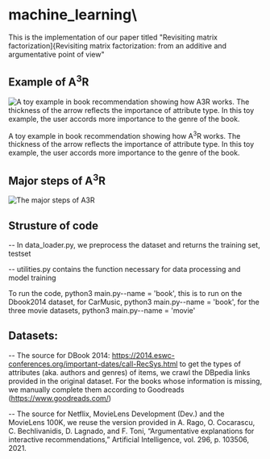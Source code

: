 # machine_learning\
This is the implementation of our paper titled "Revisiting matrix factorization]{Revisiting matrix factorization: from an additive and argumentative point of view"  

## Example of A<sup>3</sup>R

![A toy example in book recommendation showing how A<sup>3</sup>R works. The thickness of the arrow reflects the importance of attribute type. In this toy example, the user accords more importance to the genre of the book.](https://github.com/anonymouscodeforpaper/A3R/blob/main/framework_dsaa.png)

A toy example in book recommendation showing how A<sup>3</sup>R works. The thickness of the arrow reflects the importance of attribute type. In this toy example, the user accords more importance to the genre of the book.

## Major steps of A<sup>3</sup>R

![The major steps of A<sup>3</sup>R](https://github.com/anonymouscodeforpaper/A3R/blob/main/zhuzhu.png)

## Strusture of code
-- In data_loader.py, we preprocess the dataset and returns the training set, testset

-- utilities.py contains the function necessary for data processing and model training


To run the code, python3 main.py--name = 'book', this is to run on the Dbook2014 dataset, for CarMusic, python3 main.py--name = 'book', for the three movie datasets, python3 main.py--name = 'movie'


## Datasets:

-- The source for DBook 2014: https://2014.eswc-conferences.org/important-dates/call-RecSys.html to get the types of attributes (aka. authors and genres) of items, we crawl the DBpedia links provided in the original dataset. For the books whose information is missing, we manually complete them according to Goodreads (https://www.goodreads.com/)

-- The source for Netflix, MovieLens Development (Dev.) and the MovieLens 100K, we reuse the version provided in A. Rago, O. Cocarascu, C. Bechlivanidis, D. Lagnado, and F. Toni, “Argumentative explanations for interactive recommendations,” Artificial Intelligence, vol. 296, p. 103506, 2021.

